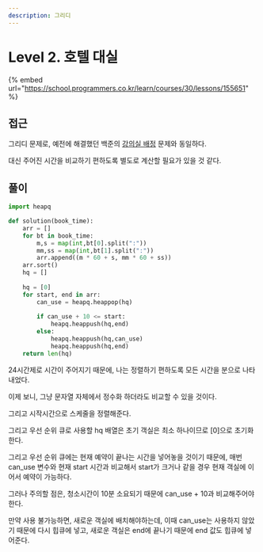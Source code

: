 ```yaml
---
description: 그리디
---
```


# Level 2. 호텔 대실

{% embed url="https://school.programmers.co.kr/learn/courses/30/lessons/155651" %}

## 접근

그리디 문제로, 예전에 해결했던 백준의 [강의실 배정](https://waveofmymind.gitbook.io/waveofmymind/algorithms/undefined/11000.) 문제와 동일하다.

대신 주어진 시간을 비교하기 편하도록 별도로 계산할 필요가 있을 것 같다.

## 풀이

```python
import heapq

def solution(book_time):
    arr = []
    for bt in book_time:
        m,s = map(int,bt[0].split(":"))
        mm,ss = map(int,bt[1].split(":"))
        arr.append((m * 60 + s, mm * 60 + ss))
    arr.sort()
    hq = []
    
    hq = [0]
    for start, end in arr:
        can_use = heapq.heappop(hq)
        
        if can_use + 10 <= start:
            heapq.heappush(hq,end)
        else:
            heapq.heappush(hq,can_use)
            heapq.heappush(hq,end)
    return len(hq)
```

24시간제로 시간이 주어지기 때문에, 나는 정렬하기 편하도록 모든 시간을 분으로 나타내었다.

이제 보니, 그냥 문자열 자체에서 정수화 하더라도 비교할 수 있을 것이다.

그리고 시작시간으로 스케줄을 정렬해준다.

그리고 우선 순위 큐로 사용할 hq 배열은 초기 객실은 최소 하나이므로 \[0]으로 초기화한다.

그리고 우선 순위 큐에는 현재 예약이 끝나는 시간을 넣어놓을 것이기 때문에, 매번 can\_use 변수와 현재 start 시간과 비교해서 start가 크거나 같을 경우 현재 객실에 이어서 예약이 가능하다.

그러나 주의할 점은, 청소시간이 10분 소요되기 때문에 can\_use + 10과 비교해주어야한다.

만약 사용 불가능하면, 새로운 객실에 배치해야하는데, 이때 can\_use는 사용하지 않았기 때문에 다시 힙큐에 넣고, 새로운 객실은 end에 끝나기 때문에 end 값도 힙큐에 넣어준다.

